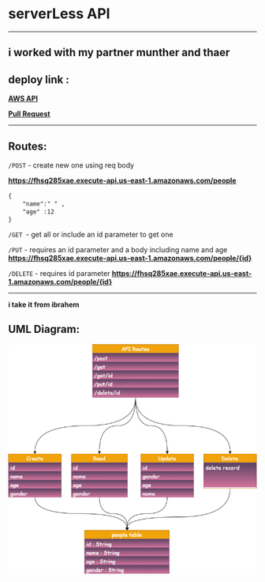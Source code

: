 

# serverLess API

---

## i worked with my partner munther and thaer 
## deploy link :

**[AWS API](https://fhsq285xae.execute-api.us-east-1.amazonaws.com/people)** 

**[Pull Request](https://github.com/abu-nofal/serverless-api-/pull/1)** 


---

## Routes:
`/POST` - create new one using req body

**https://fhsq285xae.execute-api.us-east-1.amazonaws.com/people**
```
{
    "name":" " ,
    "age" :12 
}
```

`/GET `- get all or include an id parameter to get one

`/PUT` - requires an id parameter and a body including name and age
**https://fhsq285xae.execute-api.us-east-1.amazonaws.com/people/{id}**

`/DELETE` - requires id parameter
**https://fhsq285xae.execute-api.us-east-1.amazonaws.com/people/{id}**


---

**i take it from ibrahem**

## UML Diagram:
![](https://raw.githubusercontent.com/ibrahemomari/serverLess/main/sreverLess.png)